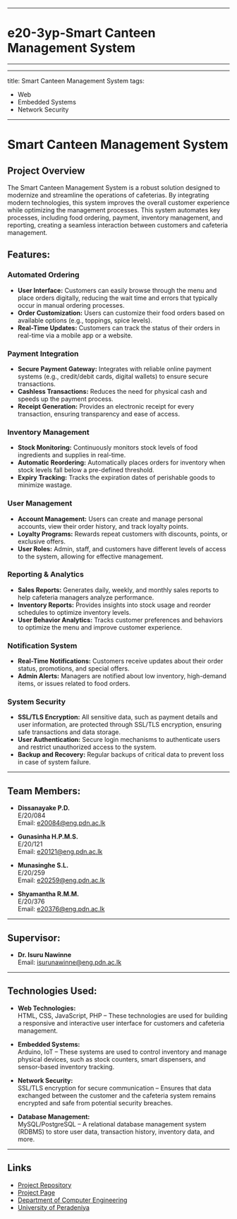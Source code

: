 ___

# e20-3yp-Smart Canteen Management System
___
---
title: Smart Canteen Management System
tags:
  - Web
  - Embedded Systems
  - Network Security
---

# Smart Canteen Management System

## Project Overview
The Smart Canteen Management System is a robust solution designed to modernize and streamline the operations of cafeterias. By integrating modern technologies, this system improves the overall customer experience while optimizing the management processes. This system automates key processes, including food ordering, payment, inventory management, and reporting, creating a seamless interaction between customers and cafeteria management.

## Features:

### Automated Ordering
- **User Interface:** Customers can easily browse through the menu and place orders digitally, reducing the wait time and errors that typically occur in manual ordering processes.
- **Order Customization:** Users can customize their food orders based on available options (e.g., toppings, spice levels).
- **Real-Time Updates:** Customers can track the status of their orders in real-time via a mobile app or a website.

### Payment Integration
- **Secure Payment Gateway:** Integrates with reliable online payment systems (e.g., credit/debit cards, digital wallets) to ensure secure transactions.
- **Cashless Transactions:** Reduces the need for physical cash and speeds up the payment process.
- **Receipt Generation:** Provides an electronic receipt for every transaction, ensuring transparency and ease of access.

### Inventory Management
- **Stock Monitoring:** Continuously monitors stock levels of food ingredients and supplies in real-time.
- **Automatic Reordering:** Automatically places orders for inventory when stock levels fall below a pre-defined threshold.
- **Expiry Tracking:** Tracks the expiration dates of perishable goods to minimize wastage.

### User Management
- **Account Management:** Users can create and manage personal accounts, view their order history, and track loyalty points.
- **Loyalty Programs:** Rewards repeat customers with discounts, points, or exclusive offers.
- **User Roles:** Admin, staff, and customers have different levels of access to the system, allowing for effective management.

### Reporting & Analytics
- **Sales Reports:** Generates daily, weekly, and monthly sales reports to help cafeteria managers analyze performance.
- **Inventory Reports:** Provides insights into stock usage and reorder schedules to optimize inventory levels.
- **User Behavior Analytics:** Tracks customer preferences and behaviors to optimize the menu and improve customer experience.

### Notification System
- **Real-Time Notifications:** Customers receive updates about their order status, promotions, and special offers.
- **Admin Alerts:** Managers are notified about low inventory, high-demand items, or issues related to food orders.

### System Security
- **SSL/TLS Encryption:** All sensitive data, such as payment details and user information, are protected through SSL/TLS encryption, ensuring safe transactions and data storage.
- **User Authentication:** Secure login mechanisms to authenticate users and restrict unauthorized access to the system.
- **Backup and Recovery:** Regular backups of critical data to prevent loss in case of system failure.

---

## Team Members:
- **Dissanayake P.D.**  
  E/20/084  
  Email: e20084@eng.pdn.ac.lk

- **Gunasinha H.P.M.S.**  
  E/20/121  
  Email: e20121@eng.pdn.ac.lk

- **Munasinghe S.L.**  
  E/20/259  
  Email: e20259@eng.pdn.ac.lk

- **Shyamantha R.M.M.**  
  E/20/376  
  Email: e20376@eng.pdn.ac.lk

---

## Supervisor:
- **Dr. Isuru Nawinne**  
  Email: isurunawinne@eng.pdn.ac.lk

---

## Technologies Used:

- **Web Technologies:**  
  HTML, CSS, JavaScript, PHP – These technologies are used for building a responsive and interactive user interface for customers and cafeteria management.

- **Embedded Systems:**  
  Arduino, IoT – These systems are used to control inventory and manage physical devices, such as stock counters, smart dispensers, and sensor-based inventory tracking.

- **Network Security:**  
  SSL/TLS encryption for secure communication – Ensures that data exchanged between the customer and the cafeteria system remains encrypted and safe from potential security breaches.

- **Database Management:**  
  MySQL/PostgreSQL – A relational database management system (RDBMS) to store user data, transaction history, inventory data, and more.

---
## Links

- [Project Repository](https://github.com/cepdnaclk/e20-3yp-Smart-Canteen-Management-System/)
- [Project Page](https://cepdnaclk.github.io/e20-3yp-Smart-Canteen-Management-System/)
- [Department of Computer Engineering](http://www.ce.pdn.ac.lk/)
- [University of Peradeniya](https://eng.pdn.ac.lk/)

